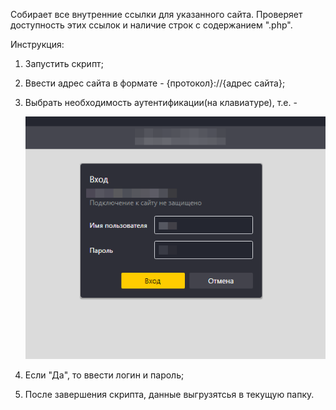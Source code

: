 Собирает все внутренние ссылки для указанного сайта. Проверяет доступность этих ссылок и наличие строк с содержанием ".php".

Инструкция:
1. Запустить скрипт;
2. Ввести адрес сайта в формате - {протокол}://{адрес сайта};
3. Выбрать необходимость аутентификации(на клавиатуре), т.е. - 

   ![img_1.png](img_1.png)

4. Если "Да", то ввести логин и пароль;
5. После завершения скрипта, данные выгрузятсья в текущую папку.
